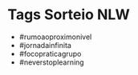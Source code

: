 # Tags Sorteio NLW

 - #rumoaoproximonivel
 - #jornadainfinita
 - #focopraticagrupo
 - #neverstoplearning